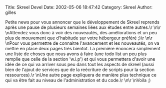 Title: Skreel Devel
Date: 2002-05-06 18:47:42
Category: Skreel
Author: gilles

Petite news pour vous annoncer que le développement de Skreel reprends après une pause de plusieurs semaines liées aux études entre autres.\r
\n\r
\nAttendez vous donc à voir des nouveautés, des améliorations et un peu plus de mouvement que d'habitude sur votre hébergeur préféré ;)\r
\n\r
\nPour vous permettre de connaitre l'avancement et les nouveautés, on va mettre en place deux pages très bientot. La première énoncera simplement une liste de choses que nous avons à faire (une todo list un peu plus remplie que celle de la section 'w.i.p') et qui vous permettera d'avoir une idée de ce qui va arriver sous peu dans tout les aspects de skreel (aussi bien de l'ajout de services que de la reécriture de scripts pour la section ressources).\r
\nUne autre page expliquera de manière plus technique ce qui va être fait au niveau de l'administration et du code.\r
\n\r
\nVoila  ;)